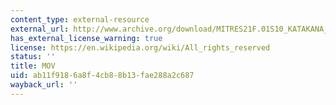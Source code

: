 ```yaml
---
content_type: external-resource
external_url: http://www.archive.org/download/MITRES21F.01S10_KATAKANA_EXERCISES/4b4.mov
has_external_license_warning: true
license: https://en.wikipedia.org/wiki/All_rights_reserved
status: ''
title: MOV
uid: ab11f918-6a8f-4cb8-8b13-fae288a2c687
wayback_url: ''
---
```

